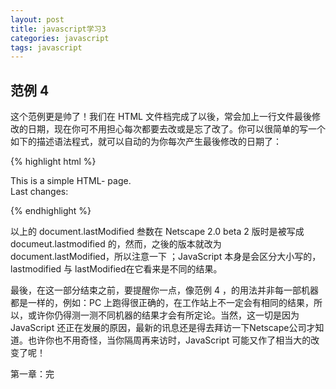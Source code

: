 ```yaml
---
layout: post
title: javascript学习3
categories: javascript
tags: javascript
---
```


## 范例 4

这个范例更是帅了！我们在 HTML 文件档完成了以後，常会加上一行文件最後修改的日期，现在你可不用担心每次都要去改或是忘了改了。你可以很简单的写一个如下的描述语法程式，就可以自动的为你每次产生最後修改的日期了：

{% highlight html %}

<html>
 <body>
    This is a simple HTML- page.
 <br>
    Last changes:
 <script language="LiveScript">
 <!--  hide script from old browsers
    document.write(document.lastModified)
  // end hiding contents -->
 </script>
 </body>
</html>

{% endhighlight %}

以上的 document.lastModified 叁数在 Netscape 2.0 beta 2 版时是被写成 documeut.lastmodified 的，然而，之後的版本就改为 document.lastModified，所以注意一下 ；JavaScript 本身是会区分大小写的， lastmodified 与 lastModified在它看来是不同的结果。

最後，在这一部分结束之前，要提醒你一点，像范例 4 ，的用法并非每一部机器都是一样的，例如：PC 上跑得很正确的，在工作站上不一定会有相同的结果，所以，或许你仍得测一测不同机器的结果才会有所定论。当然，这一切是因为 JavaScript 还正在发展的原因，最新的讯息还是得去拜访一下Netscape公司才知道。也许你也不用奇怪，当你隔周再来访时，JavaScript 可能又作了相当大的改变了呢！

第一章：完
